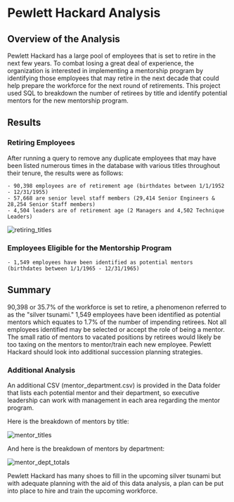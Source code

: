 # Pewlett Hackard Analysis

## Overview of the Analysis

Pewlett Hackard has a large pool of employees that is set to retire in the next few years.  To combat losing a great deal of experience, the organization is interested in implementing a mentorship program by identifying those employees that may retire in the next decade that could help prepare the workforce for the next round of retirements.  This project used SQL to breakdown the number of retirees by title and identify potential mentors for the new mentorship program.

## Results

### Retiring Employees

After running a query to remove any duplicate employees that may have been listed numerous times in the database with various titles throughout their tenure, the results were as follows:

    - 90,398 employees are of retirement age (birthdates between 1/1/1952 - 12/31/1955)
    - 57,668 are senior level staff members (29,414 Senior Engineers & 28,254 Senior Staff members)
    - 4,504 leaders are of retirement age (2 Managers and 4,502 Technique Leaders) 

![retiring_titles](https://user-images.githubusercontent.com/90982811/141699542-988dea62-23d1-490b-a75a-3da8afccd21b.png)

### Employees Eligible for the Mentorship Program

    - 1,549 employees have been identified as potential mentors (birthdates between 1/1/1965 - 12/31/1965)

## Summary

90,398 or 35.7% of the workforce is set to retire, a phenomenon referred to as the "silver tsunami."  1,549 employees have been identified as potential mentors which equates to 1.7% of the number of impending retirees.  Not all employees identified may be selected or accept the role of being a mentor.  The small ratio of mentors to vacated positions by retirees would likely be too taxing on the mentors to mentor/train each new employee.  Pewlett Hackard should look into additional succession planning strategies.

### Additional Analysis

An additional CSV (mentor_department.csv) is provided in the Data folder that lists each potential mentor and their department, so executive leadership can work with management in each area regarding the mentor program.

Here is the breakdown of mentors by title:

![mentor_titles](https://user-images.githubusercontent.com/90982811/141699551-7c689d89-f5ab-4b7b-a5c7-2e6e38065603.png)

And here is the breakdown of mentors by department:

![mentor_dept_totals](https://user-images.githubusercontent.com/90982811/141699556-082eceb0-c5fe-41f9-94f0-8c1edf7ccb50.png)

Pewlett Hackard has many shoes to fill in the upcoming silver tsunami but with adequate planning with the aid of this data analysis, a plan can be put into place to hire and train the upcoming workforce.
